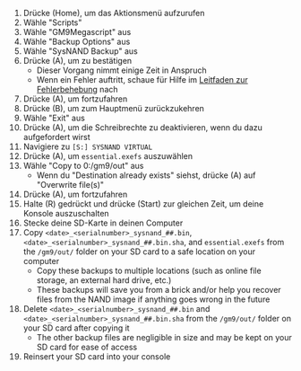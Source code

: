 1. Drücke (Home), um das Aktionsmenü aufzurufen
2. Wähle "Scripts"
3. Wähle "GM9Megascript" aus
4. Wähle "Backup Options" aus
5. Wähle "SysNAND Backup" aus
6. Drücke (A), um zu bestätigen
    - Dieser Vorgang nimmt einige Zeit in Anspruch
    - Wenn ein Fehler auftritt, schaue für Hilfe im [Leitfaden zur Fehlerbehebung](troubleshooting-finalizing-setup.html) nach
7. Drücke (A), um fortzufahren
8. Drücke (B), um zum Hauptmenü zurückzukehren
9. Wähle "Exit" aus
10. Drücke (A), um die Schreibrechte zu deaktivieren, wenn du dazu aufgefordert wirst
11. Navigiere zu `[S:] SYSNAND VIRTUAL`
12. Drücke (A), um `essential.exefs` auszuwählen
13. Wähle "Copy to 0:/gm9/out" aus
    - Wenn du "Destination already exists" siehst, drücke (A) auf "Overwrite file(s)"
14. Drücke (A), um fortzufahren
15. Halte (R) gedrückt und drücke (Start) zur gleichen Zeit, um deine Konsole auszuschalten
16. Stecke deine SD-Karte in deinen Computer
17. Copy `<date>_<serialnumber>_sysnand_##.bin`, `<date>_<serialnumber>_sysnand_##.bin.sha`, and `essential.exefs` from the `/gm9/out/` folder on your SD card to a safe location on your computer
    - Copy these backups to multiple locations (such as online file storage, an external hard drive, etc.)
    - These backups will save you from a brick and/or help you recover files from the NAND image if anything goes wrong in the future
18. Delete `<date>_<serialnumber>_sysnand_##.bin` and `<date>_<serialnumber>_sysnand_##.bin.sha` from the `/gm9/out/` folder on your SD card after copying it
    - The other backup files are negligible in size and may be kept on your SD card for ease of access
19. Reinsert your SD card into your console
